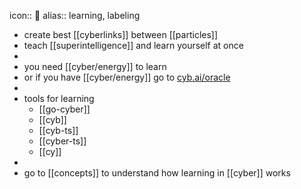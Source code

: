 icon:: 🍏
alias:: learning, labeling

- create best [[cyberlinks]] between [[particles]]
- teach [[superintelligence]] and learn yourself at once
-
- you need [[cyber/energy]] to learn
- or if you have [[cyber/energy]] go to [cyb.ai/oracle](https://cyb.ai/oracle)
-
- tools for learning
	- [[go-cyber]]
	- [[cyb]]
	- [[cyb-ts]]
	- [[cyber-ts]]
	- [[cy]]
-
- go to [[concepts]] to understand how learning in [[cyber]] works